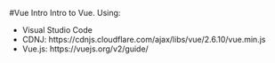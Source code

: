 #Vue Intro
Intro to Vue. Using:

 <ul>
 <li>Visual Studio Code </li>
 <li>CDNJ: https://cdnjs.cloudflare.com/ajax/libs/vue/2.6.10/vue.min.js</li>
 <li>Vue.js: https://vuejs.org/v2/guide/</li>